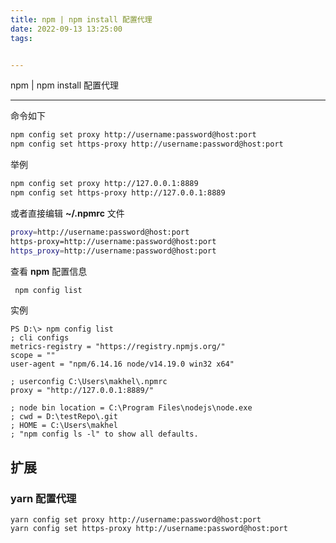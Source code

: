 ```yaml
---
title: npm | npm install 配置代理
date: 2022-09-13 13:25:00
tags:


---
```


npm | npm install 配置代理

<!-- more --> 

<hr>

命令如下

```bash
npm config set proxy http://username:password@host:port
npm config set https-proxy http://username:password@host:port
```

举例

```bash
npm config set proxy http://127.0.0.1:8889
npm config set https-proxy http://127.0.0.1:8889
```

或者直接编辑 **~/.npmrc** 文件

```bash
proxy=http://username:password@host:port
https-proxy=http://username:password@host:port
https_proxy=http://username:password@host:port
```

查看 **npm** 配置信息

```bash
 npm config list
```

实例

```
PS D:\> npm config list
; cli configs
metrics-registry = "https://registry.npmjs.org/"
scope = ""
user-agent = "npm/6.14.16 node/v14.19.0 win32 x64"

; userconfig C:\Users\makhel\.npmrc
proxy = "http://127.0.0.1:8889/"

; node bin location = C:\Program Files\nodejs\node.exe
; cwd = D:\testRepo\.git
; HOME = C:\Users\makhel
; "npm config ls -l" to show all defaults.
```



## 扩展

### **yarn** 配置代理

```
yarn config set proxy http://username:password@host:port
yarn config set https-proxy http://username:password@host:port
```

